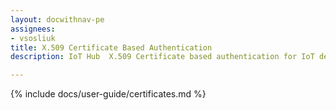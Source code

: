 ```yaml
---
layout: docwithnav-pe
assignees:
- vsosliuk
title: X.509 Certificate Based Authentication
description: IoT Hub  X.509 Certificate based authentication for IoT devices and projects.

---
```


{% include docs/user-guide/certificates.md %}